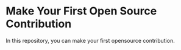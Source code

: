# Make Your First Open Source Contribution
In this repository, you can make your first opensource contribution.
